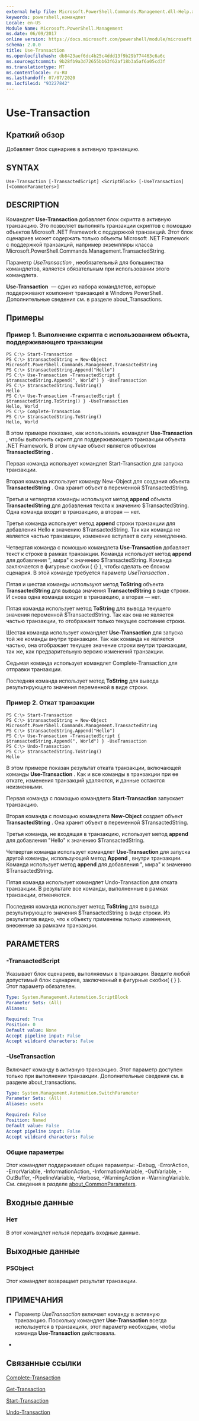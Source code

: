 ```yaml
---
external help file: Microsoft.PowerShell.Commands.Management.dll-Help.xml
keywords: powershell,командлет
Locale: en-US
Module Name: Microsoft.PowerShell.Management
ms.date: 06/09/2017
online version: https://docs.microsoft.com/powershell/module/microsoft.powershell.management/use-transaction?view=powershell-5.1&WT.mc_id=ps-gethelp
schema: 2.0.0
title: Use-Transaction
ms.openlocfilehash: db8423aef6dc4b25c4ddd13f9b29b774463c6a6c
ms.sourcegitcommit: 9b28fb9a3d72655bb63f62af18b3a5af6a05cd3f
ms.translationtype: MT
ms.contentlocale: ru-RU
ms.lasthandoff: 07/07/2020
ms.locfileid: "93227842"
---
```

# Use-Transaction

## Краткий обзор
Добавляет блок сценариев в активную транзакцию.

## SYNTAX

```
Use-Transaction [-TransactedScript] <ScriptBlock> [-UseTransaction] [<CommonParameters>]
```

## DESCRIPTION
Командлет **Use-Transaction** добавляет блок скрипта в активную транзакцию.
Это позволяет выполнять транзакции скриптов с помощью объектов Microsoft .NET Framework с поддержкой транзакций.
Этот блок сценариев может содержать только объекты Microsoft .NET Framework с поддержкой транзакций, например экземпляры класса Microsoft.PowerShell.Commands.Management.TransactedString.

Параметр *UseTransaction* , необязательный для большинства командлетов, является обязательным при использовании этого командлета.

**Use-Transaction**  — один из набора командлетов, которые поддерживают компонент транзакций в Windows PowerShell.
Дополнительные сведения см. в разделе about_Transactions.

## Примеры

### Пример 1. Выполнение скрипта с использованием объекта, поддерживающего транзакции

```
PS C:\> Start-Transaction
PS C:\> $transactedString = New-Object Microsoft.PowerShell.Commands.Management.TransactedString
PS C:\> $transactedString.Append("Hello")
PS C:\> Use-Transaction -TransactedScript { $transactedString.Append(", World") } -UseTransaction
PS C:\> $transactedString.ToString()
Hello
PS C:\> Use-Transaction -TransactedScript { $transactedString.ToString() } -UseTransaction
Hello, World
PS C:\> Complete-Transaction
PS C:\> $transactedString.ToString()
Hello, World
```

В этом примере показано, как использовать командлет **Use-Transaction** , чтобы выполнить скрипт для поддерживающего транзакции объекта .NET Framework.
В этом случае объект является объектом **TransactedString** .

Первая команда использует командлет Start-Transaction для запуска транзакции.

Вторая команда использует команду New-Object для создания объекта **TransactedString** .
Она хранит объект в переменной $TransactedString.

Третья и четвертая команды используют метод **append** объекта **TransactedString** для добавления текста к значению $TransactedString.
Одна команда входит в транзакцию,
а вторая — нет.

Третья команда использует метод **append** строки транзакции для добавления Hello к значению $TransactedString.
Так как команда не является частью транзакции, изменение вступает в силу немедленно.

Четвертая команда с помощью командлета **Use-Transaction** добавляет текст к строке в рамках транзакции.
Команда использует метод **append** для добавления ", мира" к значению $TransactedString.
Команда заключается в фигурные скобки ( {} ), чтобы сделать ее блоком сценария.
В этой команде требуется параметр *UseTransaction* .

Пятая и шестая команды используют метод **ToString** объекта **TransactedString** для вывода значения **TransactedString** в виде строки.
И снова одна команда входит в транзакцию,
а вторая — нет.

Пятая команда использует метод **ToString** для вывода текущего значения переменной $TransactedString.
Так как она не является частью транзакции, то отображает только текущее состояние строки.

Шестая команда использует командлет **Use-Transaction** для запуска той же команды внутри транзакции.
Так как команда не является частью, она отображает текущее значение строки внутри транзакции, так же, как предварительную версию изменений транзакции.

Седьмая команда использует командлет Complete-Transaction для отправки транзакции.

Последняя команда использует метод **ToString** для вывода результирующего значения переменной в виде строки.

### Пример 2. Откат транзакции

```
PS C:\> Start-Transaction
PS C:\> $transactedString = New-Object Microsoft.PowerShell.Commands.Management.TransactedString
PS C:\> $transactedString.Append("Hello")
PS C:\> Use-Transaction -TransactedScript { $transactedString.Append(", World") } -UseTransaction
PS C:\> Undo-Transaction
PS C:\> $transactedString.ToString()
Hello
```

В этом примере показан результат отката транзакции, включающей команды **Use-Transaction** .
Как и все команды в транзакции при ее откате, изменения транзакций удаляются, и данные остаются неизменными.

Первая команда с помощью командлета **Start-Transaction** запускает транзакцию.

Вторая команда с помощью командлета **New-Object** создает объект **TransactedString** .
Она хранит объект в переменной $TransactedString.

Третья команда, не входящая в транзакцию, использует метод **append** для добавления "Hello" к значению $TransactedString.

Четвертая команда использует командлет **Use-Transaction** для запуска другой команды, использующей метод **Append** , внутри транзакции.
Команда использует метод **append** для добавления ", мира" к значению $TransactedString.

Пятая команда использует командлет Undo-Transaction для отката транзакции.
В результате все команды, выполненные в рамках транзакции, отменяются.

Последняя команда использует метод **ToString** для вывода результирующего значения $TransactedString в виде строки.
Из результатов видно, что к объекту применены только изменения, внесенные за рамками транзакции.

## PARAMETERS

### -TransactedScript
Указывает блок сценариев, выполняемых в транзакции.
Введите любой допустимый блок сценариев, заключенный в фигурные скобки( { } ).
Этот параметр обязателен.

```yaml
Type: System.Management.Automation.ScriptBlock
Parameter Sets: (All)
Aliases:

Required: True
Position: 0
Default value: None
Accept pipeline input: False
Accept wildcard characters: False
```

### -UseTransaction
Включает команду в активную транзакцию.
Этот параметр доступен только при выполнении транзакции.
Дополнительные сведения см. в разделе about_transactions.

```yaml
Type: System.Management.Automation.SwitchParameter
Parameter Sets: (All)
Aliases: usetx

Required: False
Position: Named
Default value: False
Accept pipeline input: False
Accept wildcard characters: False
```

### Общие параметры
Этот командлет поддерживает общие параметры: -Debug, -ErrorAction, -ErrorVariable, -InformationAction, -InformationVariable, -OutVariable, -OutBuffer, -PipelineVariable, -Verbose, -WarningAction и -WarningVariable. См. сведения в разделе [about_CommonParameters](https://go.microsoft.com/fwlink/?LinkID=113216).

## Входные данные

### Нет
В этот командлет нельзя передать входные данные.

## Выходные данные

### PSObject
Этот командлет возвращает результат транзакции.

## ПРИМЕЧАНИЯ

* Параметр *UseTransaction* включает команду в активную транзакцию. Поскольку командлет **Use-Transaction** всегда используется в транзакциях, этот параметр необходим, чтобы команда **Use-Transaction** действовала.

*

## Связанные ссылки

[Complete-Transaction](Complete-Transaction.md)

[Get-Transaction](Get-Transaction.md)

[Start-Transaction](Start-Transaction.md)

[Undo-Transaction](Undo-Transaction.md)
